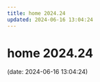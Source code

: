 ```yaml
---
title: home 2024.24
updated: 2024-06-16 13:04:24
---
```


# home 2024.24

(date: 2024-06-16 13:04:24)

